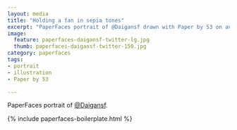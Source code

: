 ```yaml
---
layout: media
title: "Holding a fan in sepia tones"
excerpt: "PaperFaces portrait of @Daigansf drawn with Paper by 53 on an iPad."
image: 
  feature: paperfaces-daigansf-twitter-lg.jpg
  thumb: paperfaces-daigansf-twitter-150.jpg
category: paperfaces
tags: 
- portrait
- illustration
- Paper by 53

---
```


PaperFaces portrait of [@Daigansf](http://twitter.com/Daigansf).

{% include paperfaces-boilerplate.html %}